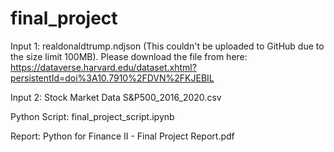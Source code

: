 # final_project

Input 1: realdonaldtrump.ndjson (This couldn't be uploaded to GitHub due to the size limit 100MB). Please download the file from here: https://dataverse.harvard.edu/dataset.xhtml?persistentId=doi%3A10.7910%2FDVN%2FKJEBIL

Input 2: Stock Market Data S&P500_2016_2020.csv

Python Script: final_project_script.ipynb

Report: Python for Finance II - Final Project Report.pdf

